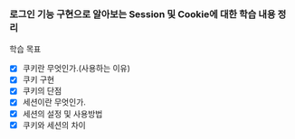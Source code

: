 ### 로그인 기능 구현으로 알아보는 Session 및 Cookie에 대한 학습 내용 정리

학습 목표
- [x] 쿠키란 무엇인가.(사용하는 이유)
- [x] 쿠키 구현
- [x] 쿠키의 단점
- [x] 세션이란 무엇인가.
- [x] 세션의 설정 및 사용방법
- [x] 쿠키와 세션의 차이
